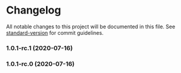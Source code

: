 # Changelog

All notable changes to this project will be documented in this file. See [standard-version](https://github.com/conventional-changelog/standard-version) for commit guidelines.

### 1.0.1-rc.1 (2020-07-16)

### 1.0.1-rc.0 (2020-07-16)
